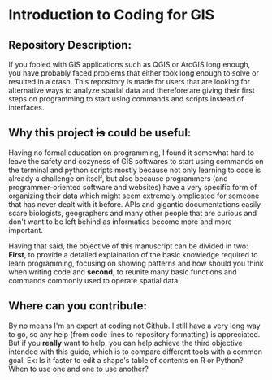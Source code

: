 # Introduction to Coding for GIS

## Repository Description:

If you fooled with GIS applications such as QGIS or ArcGIS long enough, you have probably faced problems that either took long enough to solve or resulted in a crash. This repository is made for users that are looking for alternative ways to analyze spatial data and therefore are giving their first steps on programming to start using commands and scripts instead of interfaces. 

## Why this project ~~is~~ could be useful:

Having no formal education on programming, I found it somewhat hard to leave the safety and cozyness of GIS softwares to start using commands on the terminal and python scripts mostly because not only learning to code is already a challenge on itself, but also because programmers (and programmer-oriented software and websites) have a very specific form of organizing their data which might seem extremely omplicated for someone that has never dealt with it before. APIs and gigantic documentations easily scare biologists, geographers and many other people that are curious and don't want to be left behind as informatics become more and more important.

Having that said, the objective of this manuscript can be divided in two: **First**, to provide a detailed explaination of the basic knowledge required to learn programming, focusing on showing patterns and how should you think when writing code and **second**, to reunite many basic functions and commands commonly used to operate spatial data.

## Where can you contribute:

By no means I'm an expert at coding not Github. I still have a very long way to go, so any help (from code lines to repository formatting) is appreciated. But if you **really** want to help, you can help achieve the third objective intended with this guide, which is to compare different tools with a common goal. Ex: Is it faster to edit a shape's table of contents on R or Python? When to use one and one to use another?
